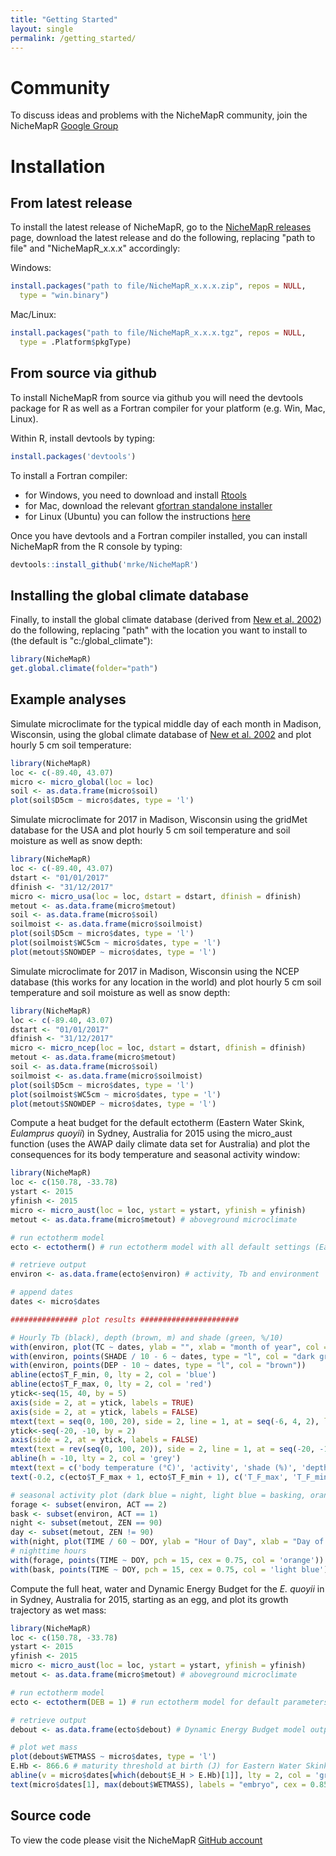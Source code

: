 ```yaml
---
title: "Getting Started"
layout: single
permalink: /getting_started/
---
```


<h1> Community </h1>

To discuss ideas and problems with the NicheMapR community, join the NicheMapR <a href="https://groups.google.com/forum/#!forum/nichemapr">Google Group</a>

<h1> Installation </h1>

<h2> From latest release </h2>

To install the latest release of NicheMapR, go to the <a href="https://github.com/mrke/NicheMapR/releases">NicheMapR releases</a> page, download the latest release and do the following, replacing "path to file" and "NicheMapR_x.x.x" accordingly:

Windows:

~~~ R
install.packages("path to file/NicheMapR_x.x.x.zip", repos = NULL, 
  type = "win.binary")
~~~

Mac/Linux:

~~~ R
install.packages("path to file/NicheMapR_x.x.x.tgz", repos = NULL, 
  type = .Platform$pkgType)
~~~


<h2> From source via github </h2>

To install NicheMapR from source via github you will need the devtools package for R as well as a Fortran compiler for your platform (e.g. Win, Mac, Linux). 

Within R, install devtools by typing:

~~~ R
install.packages('devtools')
~~~

To install a Fortran compiler: 
* for Windows, you need to download and install <a href="https://cran.r-project.org/bin/windows/Rtools/">Rtools</a>
* for Mac, download the relevant <a href="https://github.com/fxcoudert/gfortran-for-macOS/releases">gfortran standalone installer</a>
* for Linux (Ubuntu) you can follow the instructions <a href="https://www.scivision.dev/install-latest-gfortran-on-ubuntu/">here</a>

Once you have devtools and a Fortran compiler installed, you can install NicheMapR from the R console by typing:

~~~ R
devtools::install_github('mrke/NicheMapR')
~~~

<h2> Installing the global climate database </h2>

Finally, to install the global climate database (derived from <a href="https://www.int-res.com/abstracts/cr/v21/n1/p1-25/">New et al. 2002</a>) do the following, replacing "path" with the location you want to install to (the default is "c:/global_climate"):

~~~ R
library(NicheMapR)
get.global.climate(folder="path")
~~~

<h2> Example analyses </h2>

Simulate microclimate for the typical middle day of each month in Madison, Wisconsin, using the global climate database of <a href="https://www.int-res.com/abstracts/cr/v21/n1/p1-25/">New et al. 2002</a> and plot hourly 5 cm soil temperature:

~~~ R
library(NicheMapR)
loc <- c(-89.40, 43.07)
micro <- micro_global(loc = loc)
soil <- as.data.frame(micro$soil)
plot(soil$D5cm ~ micro$dates, type = 'l')
~~~

Simulate microclimate for 2017 in Madison, Wisconsin using the gridMet database for the USA and plot hourly 5 cm soil temperature and soil moisture as well as snow depth:

~~~ R
library(NicheMapR)
loc <- c(-89.40, 43.07)
dstart <- "01/01/2017"
dfinish <- "31/12/2017"
micro <- micro_usa(loc = loc, dstart = dstart, dfinish = dfinish)
metout <- as.data.frame(micro$metout)
soil <- as.data.frame(micro$soil)
soilmoist <- as.data.frame(micro$soilmoist)
plot(soil$D5cm ~ micro$dates, type = 'l')
plot(soilmoist$WC5cm ~ micro$dates, type = 'l')
plot(metout$SNOWDEP ~ micro$dates, type = 'l')
~~~

Simulate microclimate for 2017 in Madison, Wisconsin using the NCEP database (this works for any location in the world) and plot hourly 5 cm soil temperature and soil moisture as well as snow depth:

~~~ R
library(NicheMapR)
loc <- c(-89.40, 43.07)
dstart <- "01/01/2017"
dfinish <- "31/12/2017"
micro <- micro_ncep(loc = loc, dstart = dstart, dfinish = dfinish)
metout <- as.data.frame(micro$metout)
soil <- as.data.frame(micro$soil)
soilmoist <- as.data.frame(micro$soilmoist)
plot(soil$D5cm ~ micro$dates, type = 'l')
plot(soilmoist$WC5cm ~ micro$dates, type = 'l')
plot(metout$SNOWDEP ~ micro$dates, type = 'l')
~~~

Compute a heat budget for the default ectotherm (Eastern Water Skink, _Eulamprus quoyii_) in Sydney, Australia for 2015 using the micro_aust function (uses the AWAP daily climate data set for Australia) and plot the consequences for its body temperature and seasonal activity window:

~~~ R
library(NicheMapR)
loc <- c(150.78, -33.78)
ystart <- 2015
yfinish <- 2015
micro <- micro_aust(loc = loc, ystart = ystart, yfinish = yfinish)
metout <- as.data.frame(micro$metout) # aboveground microclimate

# run ectotherm model
ecto <- ectotherm() # run ectotherm model with all default settings (Eastern Water Skink)

# retrieve output
environ <- as.data.frame(ecto$environ) # activity, Tb and environment

# append dates
dates <- micro$dates

############### plot results ######################

# Hourly Tb (black), depth (brown, m) and shade (green, %/10)
with(environ, plot(TC ~ dates, ylab = "", xlab = "month of year", col = 'black', ylim = c(-20, 40), type = "l", yaxt = 'n'))
with(environ, points(SHADE / 10 - 6 ~ dates, type = "l", col = "dark green"))
with(environ, points(DEP - 10 ~ dates, type = "l", col = "brown"))
abline(ecto$T_F_min, 0, lty = 2, col = 'blue')
abline(ecto$T_F_max, 0, lty = 2, col = 'red')
ytick<-seq(15, 40, by = 5)
axis(side = 2, at = ytick, labels = TRUE)
axis(side = 2, at = ytick, labels = FALSE)
mtext(text = seq(0, 100, 20), side = 2, line = 1, at = seq(-6, 4, 2), las = 2)
ytick<-seq(-20, -10, by = 2)
axis(side = 2, at = ytick, labels = FALSE)
mtext(text = rev(seq(0, 100, 20)), side = 2, line = 1, at = seq(-20, -10, 2), las = 2)
abline(h = -10, lty = 2, col = 'grey')
mtext(text = c('body temperature (°C)', 'activity', 'shade (%)', 'depth (cm)'), side = 2, line = 2.5, at = c(30, 9, 0, -15))
text(-0.2, c(ecto$T_F_max + 1, ecto$T_F_min + 1), c('T_F_max', 'T_F_min'), col = c('red', 'blue'), cex = 0.75)

# seasonal activity plot (dark blue = night, light blue = basking, orange = foraging)
forage <- subset(environ, ACT == 2)
bask <- subset(environ, ACT == 1)
night <- subset(metout, ZEN == 90)
day <- subset(metout, ZEN != 90)
with(night, plot(TIME / 60 ~ DOY, ylab = "Hour of Day", xlab = "Day of Year", pch = 15, cex = 0.75, col = 'dark blue'))
# nighttime hours
with(forage, points(TIME ~ DOY, pch = 15, cex = 0.75, col = 'orange')) # foraging Tbs
with(bask, points(TIME ~ DOY, pch = 15, cex = 0.75, col = 'light blue')) # basking Tbs
~~~

Compute the full heat, water and Dynamic Energy Budget for the _E. quoyii_ in in Sydney, Australia for 2015, starting as an egg, and plot its growth trajectory as wet mass:

~~~ R
library(NicheMapR)
loc <- c(150.78, -33.78)
ystart <- 2015
yfinish <- 2015
micro <- micro_aust(loc = loc, ystart = ystart, yfinish = yfinish)
metout <- as.data.frame(micro$metout) # aboveground microclimate

# run ectotherm model
ecto <- ectotherm(DEB = 1) # run ectotherm model for default parameters (Eastern Water Skink) with DEB model turned on

# retrieve output
debout <- as.data.frame(ecto$debout) # Dynamic Energy Budget model output table

# plot wet mass
plot(debout$WETMASS ~ micro$dates, type = 'l')
E.Hb <- 866.6 # maturity threshold at birth (J) for Eastern Water Skink, needed for next line
abline(v = micro$dates[which(debout$E_H > E.Hb)[1]], lty = 2, col = 'grey') # show when it was born
text(micro$dates[1], max(debout$WETMASS), labels = "embryo", cex = 0.85) # note embryo stage
~~~

<h2> Source code </h2>

To view the code please visit the NicheMapR <a href="http://www.github.com/mrke/NicheMapR">GitHub account</a>

